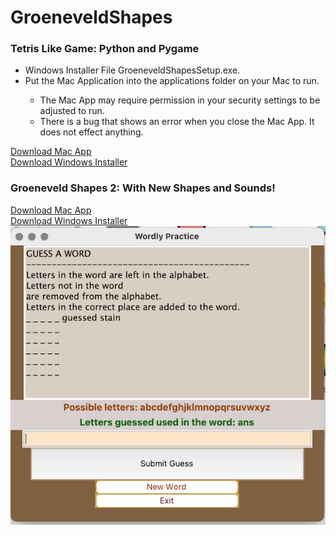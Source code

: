# GroeneveldShapes


<h3>
Tetris Like Game: Python and Pygame
</h3>
<ul>
  <li>Windows Installer File GroeneveldShapesSetup.exe. </li>
  <li>Put the Mac Application into the applications folder on your Mac to run. </li>
  <ul>
    <li>The Mac App may require permission in your security settings to be adjusted to run.</li>
    <li>There is a bug that shows an error when you close the Mac App. It does not effect anything.</li>
  </ul>
</ul>
<a href="https://drive.google.com/file/d/18InUbAUBhpB2gSHxJXCPS6D4iBQDsSK3/view?usp=sharing" target="_blank" rel="noopener noreferrer">Download Mac App</a>
<br>
<a href="https://github.com/groeneveldwoodstock/GroeneveldShapes/raw/main/GroeneveldShapesSetup.exe" target="_blank" rel="noopener noreferrer">Download Windows Installer</a>
  </body>
<h3>
Groeneveld Shapes 2: With New Shapes and Sounds!
</h3>
<a href="https://drive.google.com/file/d/1WibpVXTWjb2BUUKq05K7WGRSmMQuKwbQ/view?usp=sharing" target="_blank" rel="noopener noreferrer">Download Mac App</a>
<br>
<a href="https://drive.google.com/file/d/1w3bgsrktQLf54kv3M_AYO4zDDINhSvgf/view?usp=sharing" target="_blank" rel="noopener noreferrer">Download Windows Installer</a>
<br>
<img src="https://github.com/groeneveldwoodstock/Worldly-Wordle-Practice/blob/main/ScreenShot.png" alt="Screen Shot">
  </body>
